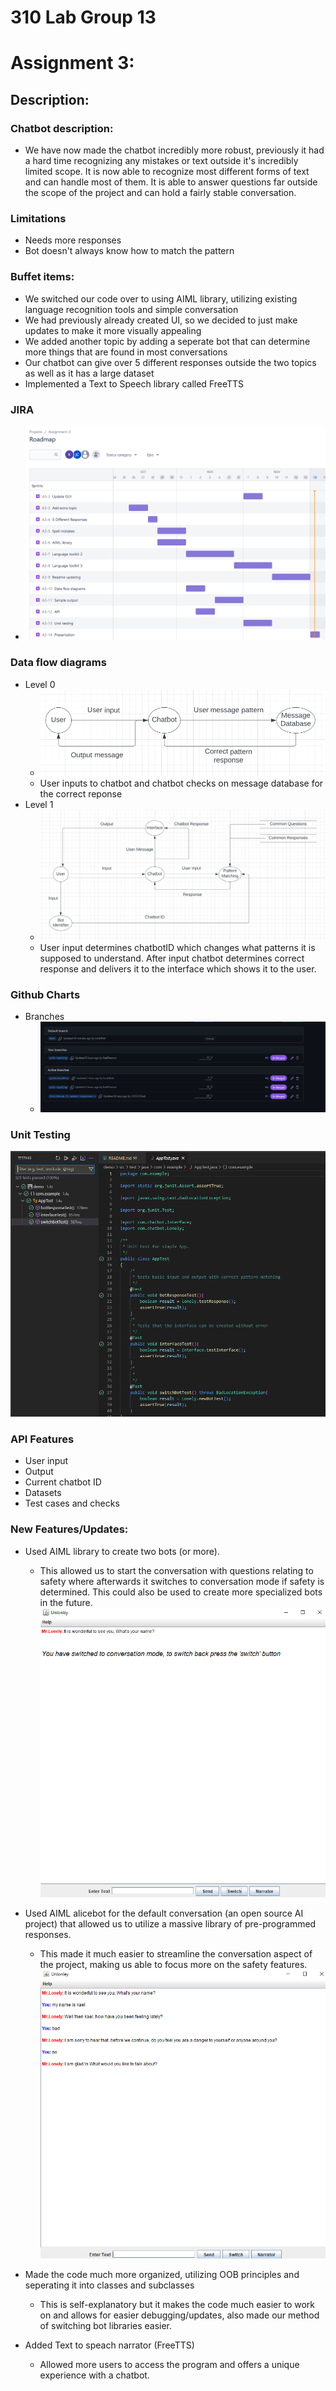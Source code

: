 # **310 Lab Group 13**
# Assignment 3:
## **Description:**

### Chatbot description:
- We have now made the chatbot incredibly more robust, previously it had a hard time recognizing any mistakes or text outside it's incredibly limited scope. It is now able to recognize most different forms of text and can handle most of them. It is able to answer questions far outside the scope of the project and can hold a fairly stable conversation.

### Limitations
- Needs more responses
- Bot doesn't always know how to match the pattern


### Buffet items: 
- We switched our code over to using AIML library, utilizing existing language recognition tools and simple conversation
- We had previously already created UI, so we decided to just make updates to make it more visually appealing
- We added another topic by adding a seperate bot that can determine more things that are found in most conversations
- Our chatbot can give over 5 different responses outside the two topics as well as it has a large dataset
- Implemented a Text to Speech library called FreeTTS

### JIRA
- ![JIRA](./images/JIRA.PNG)

### Data flow diagrams
- Level 0
  - ![DFD0](./images/DFD0.png)
  - User inputs to chatbot and chatbot checks on message database for the correct reponse
- Level 1
  - ![DFD1](./images/DFD1.png)
  - User input determines chatbotID which changes what patterns it is supposed to understand. After input chatbot determines correct response and delivers it to the interface which shows it to the user.

### Github Charts
- Branches
    - ![Branches](./images/Branches.PNG)

### Unit Testing
![UnitTest](./images/UnitTest.PNG)

### API Features
- User input
- Output
- Current chatbot ID
- Datasets
- Test cases and checks
  
### New Features/Updates:

- Used AIML library to create two bots (or more).
    - This allowed us to start the conversation with questions relating to safety where afterwards it switches to conversation mode if safety is determined. This could also be used to create more specialized bots in the future.
![SWITCH](./images/Switch.PNG)
- Used AIML alicebot for the default conversation (an open source AI project) that allowed us to utilize a massive library of pre-programmed responses.
    - This made it much easier to streamline the conversation aspect of the project, making us able to focus more on the safety features.
![AIML](./images/AIMLSnip.PNG)
  
- Made the code much more organized, utilizing OOB principles and seperating it into classes and subclasses
    - This is self-explanatory but it makes the code much easier to work on and allows for easier debugging/updates, also made our method of switching bot libraries easier.

- Added Text to speach narrator (FreeTTS)
    - Allowed more users to access the program and offers a unique experience with a chatbot.

    




